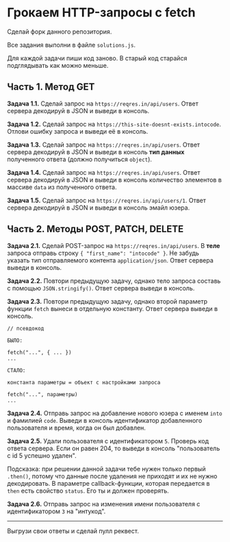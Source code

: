 # Грокаем HTTP-запросы с fetch

Сделай форк данного репозитория.

Все задания выполни в файле `solutions.js`.

Для каждой задачи пиши код заново. В старый код старайся подглядывать как можно меньше.

## Часть 1. Метод GET

**Задача 1.1.** Сделай запрос на `https://reqres.in/api/users`. Ответ сервера декодируй в JSON и выведи в консоль. 

**Задача 1.2.** Сделай запрос на `https://this-site-doesnt-exists.intocode`. Отлови ошибку запроса и выведи её в консоль.

**Задача 1.3.** Сделай запрос на `https://reqres.in/api/users`. Ответ сервера декодируй в JSON и выведи в консоль **тип данных** полученного ответа (должно получиться `object`).

**Задача 1.4.** Сделай запрос на `https://reqres.in/api/users`. Ответ сервера декодируй в JSON и выведи в консоль количество элементов в массиве `data` из полученного ответа.

**Задача 1.5.** Сделай запрос на `https://reqres.in/api/users/1`. Ответ сервера декодируй в JSON и выведи в консоль эмайл юзера.

## Часть 2. Методы POST, PATCH, DELETE

**Задача 2.1.** Сделай POST-запрос на `https://reqres.in/api/users`. В **теле** запроса отправь строку `{ "first_name": "intocode" }`. Не забудь указать тип отправляемого контента `application/json`. Ответ сервера выведи в консоль.


**Задача 2.2.** Повтори предыдущую задачу, однако тело запроса составь с помощью `JSON.stringify()`. Ответ сервера выведи в консоль.

**Задача 2.3.** Повтори предыдущую задачу, однако второй параметр функции `fetch` вынеси в отдельную константу. Ответ сервера выведи в консоль.

```
// псевдокод

БЫЛО:

fetch("...", { ... })
...

СТАЛО:

константа параметры = объект c настройками запроса

fetch("...", параметры)
...
```

**Задача 2.4.** Отправь запрос на добавление нового юзера с именем `into` и фамилией `code`. Выведи в консоль идентификатор добавленного пользователя и время, когда он был добавлен.

**Задача 2.5.** Удали пользователя с идентификатором `5`. Проверь код ответа сервера. Если он равен 204, то выведи в консоль "пользователь с id 5 успешно удален".

Подсказка: при решении данной задачи тебе нужен только первый `.then()`, потому что данные после удаления не приходят и их не нужно декодировать. В параметре callback-функции, которая передается в `then` есть свойство `status`. Его ты и должен проверять.

**Задача 2.6.** Отправь запрос на изменения имени пользователя с идентификатором `3` на "интукод".

---

Выгрузи свои ответы и сделай пулл реквест.
